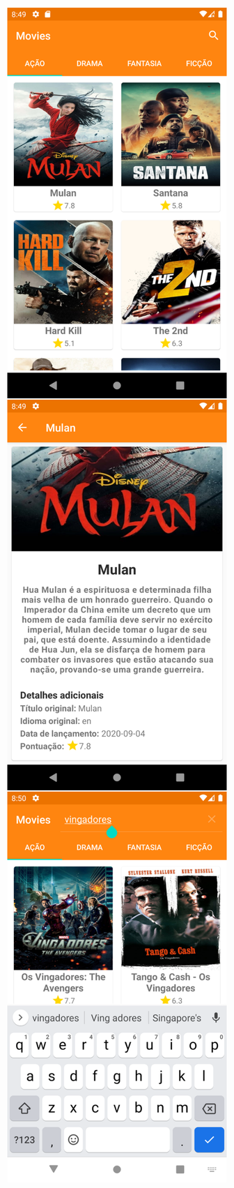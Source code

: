![Alt Text](https://github.com/p-freitas/MoviesKotlin/blob/master/screenshots/1.png)
![Alt Text](https://github.com/p-freitas/MoviesKotlin/blob/master/screenshots/2.png?raw=true)
![Alt Text](https://github.com/p-freitas/MoviesKotlin/blob/master/screenshots/3.png?raw=true)
